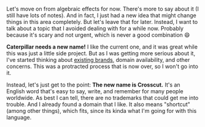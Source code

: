 Let's move on from algebraic effects for now. There's more to say about it (I
still have lots of notes). And in fact, I just had a new idea that might change
things in this area completely. But let's leave that for later. Instead, I want
to talk about a topic that I avoided dealing with for a while now. Probably
because it's scary and not urgent, which is never a good combination 😄

**Caterpillar needs a new name!** I like the current one, and it was great while
this was just a little side project. But as I was getting more serious about it,
I've started thinking about [existing brands](https://www.caterpillar.com/),
domain availability, and other concerns. This was a protracted process that is
now over, so I won't go into it.

Instead, let's just get to the point: **The new name is Crosscut.** It's an
English word that's easy to say, write, and remember for many people worldwide.
As best I can tell, there are no trademarks that could get me into trouble. And
I already found a domain that I like. It also means "shortcut" (among other
things), which fits, since its kinda what I'm going for with this language.
